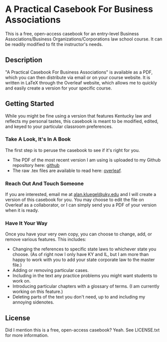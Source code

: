 
# A Practical Casebook For Business Associations

This is a free, open-access casebook for an entry-level Business Associations/Business Organizations/Corporations law school course.  It can be readily modified to fit the instructor's needs.

## Description

"A Practical Casebook For Business Associations" is available as a PDF, which you can then distribute via email or on your course website.  It is written in LaTeX through the Overleaf website, which allows me to quickly and easily create a version for your specific course.  

## Getting Started

While you might be fine using a version that features Kentucky law and reflects my personal tastes, this casebook is meant to be modified, edited, and keyed to your particular classroom preferences.

### Take A Look, It's In A Book

The first step is to peruse the casebook to see if it's right for you.

* The PDF of the most recent version I am using is uploaded to my Github repository here: [github](https://github.com/alanjameskluegel/business_associations_casebook/blob/main/Business_Associations_Casebook.pdf)
* The raw .tex files are available to read here: [overleaf](https://www.overleaf.com/read/qvfhqfbkqrmk).  

### Reach Out And Touch Someone

If you are interested, email me at alan.kluegel@uky.edu and I will create a version of this casebook for you. You may choose to edit the file on Overleaf as a collaborator, or I can simply send you a PDF of your version when it is ready.

### Have It Your Way

Once you have your very own copy, you can choose to change, add, or remove various features. This includes:

* Changing the references to specific state laws to whichever state you choose. (As of right now I only have KY and IL, but I am more than happy to work with you to add your state corporate law to the master file.)
* Adding or removing particular cases.
* Including in the text any practice problems you might want students to work on.
* Introducing particular chapters with a glossary of terms. (I am currently working on this feature.)
* Deleting parts of the text you don't need, up to and including my annoying sidenotes.

## License

Did I mention this is a free, open-access casebook?  Yeah.  See LICENSE.txt for more information.